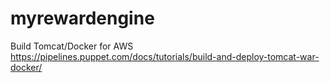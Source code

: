 # myrewardengine

Build Tomcat/Docker for AWS
https://pipelines.puppet.com/docs/tutorials/build-and-deploy-tomcat-war-docker/
